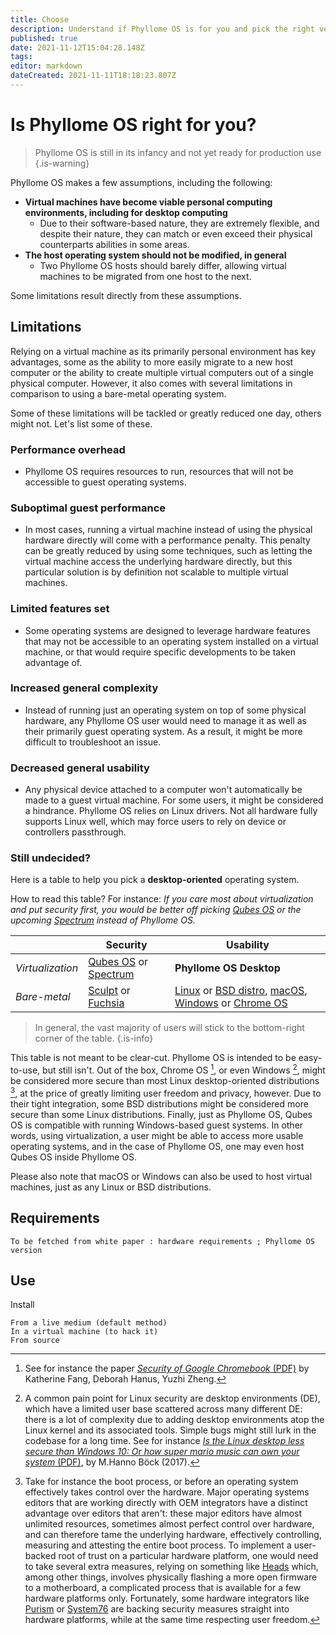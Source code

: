 ```yaml
---
title: Choose
description: Understand if Phyllome OS is for you and pick the right version
published: true
date: 2021-11-12T15:04:28.148Z
tags: 
editor: markdown
dateCreated: 2021-11-11T18:18:23.807Z
---
```


# Is Phyllome OS right for you?

> Phyllome OS is still in its infancy and not yet ready for production use
{.is-warning}

Phyllome OS makes a few assumptions, including the following: 

* **Virtual machines have become viable personal computing environments, including for desktop computing** 
	* Due to their software-based nature, they are extremely flexible, and despite their nature, they can match or even exceed their physical counterparts abilities in some areas. 
* **The host operating system should not be modified, in general**
	* Two Phyllome OS hosts should barely differ, allowing virtual machines to be migrated from one host to the next.
  
Some limitations result directly from these assumptions.

## Limitations

Relying on a virtual machine as its primarily personal environment has key advantages, some as the ability to more easily migrate to a new host computer or the ability to create multiple virtual computers out of a single physical computer. However, it also comes with several limitations in comparison to using a bare-metal operating system. 

Some of these limitations will be tackled or greatly reduced one day, others might not. Let's list some of these. 

### Performance overhead

* Phyllome OS requires resources to run, resources that will not be accessible to guest operating systems.

### Suboptimal guest performance

* In most cases, running a virtual machine instead of using the physical hardware directly will come with a performance penalty. This penalty can be greatly reduced by using some techniques, such as letting the virtual machine access the underlying hardware directly, but this particular solution is by definition not scalable to multiple virtual machines.

### Limited features set

* Some operating systems are designed to leverage hardware features that may not be accessible to an operating system installed on a virtual machine, or that would require specific developments to be taken advantage of. 

### Increased general complexity

* Instead of running just an operating system on top of some physical hardware, any Phyllome OS user would need to manage it as well as their primarily guest operating system. As a result, it might be more difficult to troubleshoot an issue. 

### Decreased general usability

* Any physical device attached to a computer won't automatically be made to a guest virtual machine. For some users, it might be considered a hindrance. Phyllome OS relies on Linux drivers. Not all hardware fully supports Linux well, which may force users to rely on device or controllers passthrough. 

### Still undecided?

Here is a table to help you pick a **desktop-oriented** operating system. 

How to read this table? For instance: *If you care most about virtualization and put security first, you would be better off picking [Qubes OS](https://www.qubes-os.org/) or the upcoming [Spectrum](https://spectrum-os.org/) instead of Phyllome OS.*

|  | Security | Usability | 
|---|---|---| 
| *Virtualization* | [Qubes OS](https://www.qubes-os.org/) or [Spectrum](https://spectrum-os.org/) | **Phyllome OS Desktop** | 
| *Bare-metal* | [Sculpt](https://en.wikipedia.org/wiki/Genode#Sculpt) or [Fuchsia](https://en.wikipedia.org/wiki/Fuchsia_(operating_system)) | [Linux](https://en.wikipedia.org/wiki/List_of_Linux_distributions) or [BSD distro](https://en.wikipedia.org/wiki/List_of_BSD_operating_systems), [macOS](https://en.wikipedia.org/wiki/MacOS), [Windows](https://en.wikipedia.org/wiki/Microsoft_Windows) or [Chrome OS](https://en.wikipedia.org/wiki/Chrome_OS) | 

> In general, the vast majority of users will stick to the bottom-right corner of the table. 
{.is-info}

This table is not meant to be clear-cut. Phyllome OS is intended to be easy-to-use, but still isn't. Out of the box, Chrome OS [^1], or even Windows [^2], might be considered  more secure than most Linux desktop-oriented distributions [^3], at the price of greatly limiting user freedom and privacy, however. Due to their tight integration, some BSD distributions might be considered more secure than some Linux distributions. Finally, just as Phyllome OS, Qubes OS is compatible with running Windows-based guest systems. In other words, using virtualization, a user might be able to access more usable operating systems, and in the case of Phyllome OS, one may even host Qubes OS inside Phyllome OS.    

Please also note that macOS or Windows can also be used to host virtual machines, just as any Linux or BSD distributions.  

[^1]: See for instance the paper [*Security of Google Chromebook* (PDF)](http://dhanus.mit.edu/docs/ChromeOSSecurity.pdf) by Katherine Fang, Deborah Hanus, Yuzhi Zheng. 

[^2]: A common pain point for Linux security are desktop environments (DE), which have a limited user base scattered across many different DE: there is a lot of complexity due to adding desktop environments atop the Linux kernel and its associated tools. Simple bugs might still lurk in the codebase for a long time. See for instance [*Is the Linux desktop less secure than Windows 10: Or how super mario music can own your system* (PDF)](https://archive.fosdem.org/2017/schedule/event/linux_desktop_versus_windows10/attachments/slides/1730/export/events/attachments/linux_desktop_versus_windows10/slides/1730/fosdem_linux_desktop_security.pdf), by M.Hanno Böck (2017).

[^3]: Take for instance the boot process, or before an operating system effectively takes control over the hardware. Major operating systems editors that are working directly with OEM integrators have a distinct advantage over editors that aren't: these major editors have almost unlimited resources, sometimes almost perfect control over hardware, and can therefore tame the underlying hardware, effectively controlling, measuring and attesting the entire boot process. To implement a user-backed root of trust on a particular hardware platform, one would need to take several extra measures, relying on something like [Heads](https://github.com/osresearch/heads) which, among other things, involves physically flashing a more open firmware to a motherboard, a complicated process that is available for a few hardware platforms only. Fortunately, some hardware integrators like [Purism](https://puri.sm/) or [System76](https://system76.com/) are backing security measures straight into hardware platforms, while at the same time respecting user freedom. 

## Requirements

`To be fetched from white paper : hardware requirements ; Phyllome OS version`

## Use

Install

    From a live medium (default method)
    In a virtual machine (to hack it)
    From source




